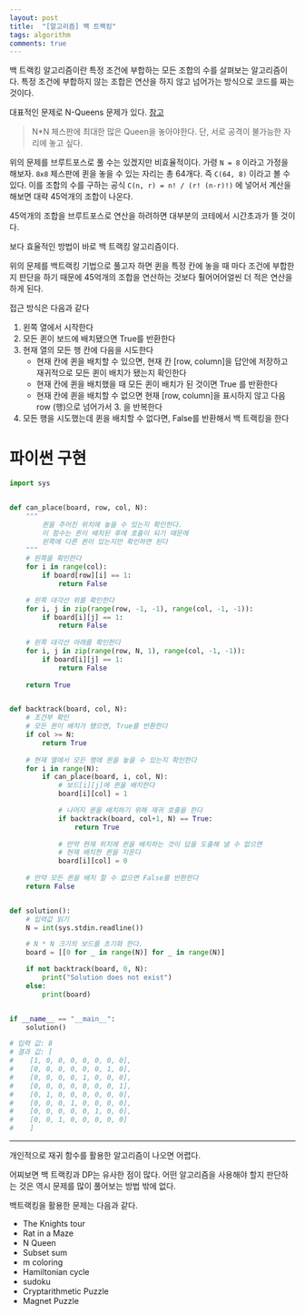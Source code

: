 ```yaml
---
layout: post
title:  "[알고리즘] 백 트랙킹"
tags: algorithm
comments: true
---
```


백 트랙킹 알고리즘이란 특정 조건에 부합하는 모든 조합의 수를 살펴보는 알고리즘이다. 특정 조건에 부합하지 않는 조합은 연산을 하지 않고 넘어가는 방식으로 코드를 짜는 것이다.

대표적인 문제로 N-Queens 문제가 있다. [참고](https://www.freecodecamp.org/news/lets-backtrack-and-save-some-queens-1f9ef6af5415/)

> N*N 체스판에 최대한 많은 Queen을 놓아야한다. 단, 서로 공격이 불가능한 자리에 놓고 싶다.

위의 문제를 브루트포스로 풀 수는 있겠지만 비효율적이다. 가령 `N = 8` 이라고 가정을 해보자. `8x8` 체스판에 퀸을 놓을 수 있는 자리는 총 64개다. 즉 `C(64, 8)` 이라고 볼 수 있다. 이를 조합의 수를 구하는 공식 `C(n, r) = n! / (r! (n-r)!)` 에 넣어서 계산을 해보면 대략 45억개의 조합이 나온다.

45억개의 조합을 브루트포스로 연산을 하려하면 대부분의 코테에서 시간초과가 뜰 것이다.

보다 효율적인 방법이 바로 백 트랙킹 알고리즘이다. 

위의 문제를 백트랙킹 기법으로 풀고자 하면 퀸을 특정 칸에 놓을 때 마다 조건에 부합한지 판단을 하기 때문에 45억개의 조합을 연산하는 것보다 훨어어어얼씬 더 적은 연산을 하게 된다.

접근 방식은 다음과 같다
1. 왼쪽 열에서 시작한다
2. 모든 퀸이 보드에 배치됐으면 True를 반환한다
3. 현재 열의 모든 행 칸에 다음을 시도한다
    - 현재 칸에 퀸을 배치할 수 있으면, 현재 칸 [row, column]을 답안에 저장하고 재귀적으로 모든 퀸이 배치가 됐는지 확인한다
    - 현재 칸에 퀸을 배치했을 때 모든 퀸이 배치가 된 것이면 True 를 반환한다
    - 현재 칸에 퀸을 배치할 수 없으면 현재 [row, column]을 표시하지 않고 다음 row (행)으로 넘어가서 3. 을 반복한다
4. 모든 행을 시도했는데 퀸을 배치할 수 없다면, False를 반환해서 백 트랙킹을 한다

# 파이썬 구현
```python
import sys


def can_place(board, row, col, N):
    """
        퀸을 주어진 위치에 놓을 수 있는지 확인한다.
        이 함수는 퀸이 배치된 후에 호출이 되기 때문에
        왼쪽에 다른 퀸이 있는지만 확인하면 된다
    """
    # 왼쪽을 확인한다
    for i in range(col):
        if board[row][i] == 1:
            return False

    # 왼쪽 대각선 위를 확인한다
    for i, j in zip(range(row, -1, -1), range(col, -1, -1)):
        if board[i][j] == 1:
            return False
    
    # 왼쪽 대각선 아래를 확인한다
    for i, j in zip(range(row, N, 1), range(col, -1, -1)):
        if board[i][j] == 1:
            return False
    
    return True


def backtrack(board, col, N):
    # 조건부 확인
    # 모든 퀸이 배치가 됐으면, True를 반환한다
    if col >= N:
        return True
    
    # 현재 열에서 모든 행에 퀸을 놓을 수 있는지 확인한다
    for i in range(N):
        if can_place(board, i, col, N):
            # 보드[i][j]에 퀸을 배치한다
            board[i][col] = 1

            # 나머지 퀸을 배치하기 위해 재귀 호출을 한다
            if backtrack(board, col+1, N) == True:
                return True
            
            # 만약 현재 위치에 퀸을 배치하는 것이 답을 도출해 낼 수 없으면
            # 현재 배치한 퀸을 지운다
            board[i][col] = 0
    
    # 만약 모든 퀸을 배치 할 수 없으면 False를 반환한다
    return False


def solution():
    # 입력값 읽기
    N = int(sys.stdin.readline())

    # N * N 크기의 보드를 초기화 한다.
    board = [[0 for _ in range(N)] for _ in range(N)]

    if not backtrack(board, 0, N):
        print("Solution does not exist")
    else:
        print(board)


if __name__ == "__main__":
    solution()

# 입력 값: 8
# 결과 값: [
#    [1, 0, 0, 0, 0, 0, 0, 0], 
#    [0, 0, 0, 0, 0, 0, 1, 0], 
#    [0, 0, 0, 0, 1, 0, 0, 0], 
#    [0, 0, 0, 0, 0, 0, 0, 1], 
#    [0, 1, 0, 0, 0, 0, 0, 0], 
#    [0, 0, 0, 1, 0, 0, 0, 0], 
#    [0, 0, 0, 0, 0, 1, 0, 0], 
#    [0, 0, 1, 0, 0, 0, 0, 0]
#    ]
```
****

개인적으로 재귀 함수를 활용한 알고리즘이 나오면 어렵다.

어찌보면 백 트랙킹과 DP는 유사한 점이 많다. 어떤 알고리즘을 사용해야 할지 판단하는 것은 역시 문제를 많이 풀어보는 방법 밖에 없다.

백트랙킹을 활용한 문제는 다음과 같다. 
- The Knights tour 
- Rat in a Maze
- N Queen
- Subset sum
- m coloring 
- Hamiltonian cycle
- sudoku
- Cryptarithmetic Puzzle
- Magnet Puzzle